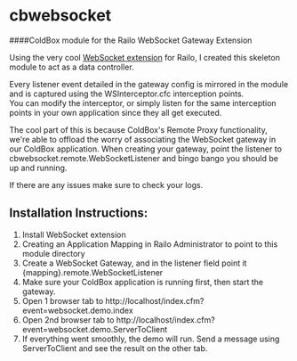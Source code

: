 cbwebsocket
===========
####ColdBox module for the Railo WebSocket Gateway Extension

Using the very cool [WebSocket extension](https://github.com/getrailo/railo/wiki/extensions-websockets_gateway) for Railo, I created this skeleton module to act as a data controller. 

Every listener event detailed in the gateway config is mirrored in the module and is captured using the WSInterceptor.cfc interception points.  
You can modify the interceptor, or simply listen for the same interception points in your own application since they all get executed.

The cool part of this is because ColdBox's Remote Proxy functionality, we're able to offload the worry of associating the WebSocket gateway in our ColdBox application.  When creating your gateway, point the listener to cbwebsocket.remote.WebSocketListener and bingo bango you should be up and running.

If there are any issues make sure to check your logs.

## Installation Instructions:
1. Install WebSocket extension
2. Creating an Application Mapping in Railo Administrator to point to this module directory
3. Create a WebSocket Gateway, and in the listener field point it {mapping}.remote.WebSocketListener
4. Make sure your ColdBox application is running first, then start the gateway.
5. Open 1 browser tab to http://localhost/index.cfm?event=websocket.demo.index 
6. Open 2nd browser tab to http://localhost/index.cfm?event=websocket.demo.ServerToClient
7. If everything went smoothly, the demo will run.  Send a message using ServerToClient and see the result on the other tab.
